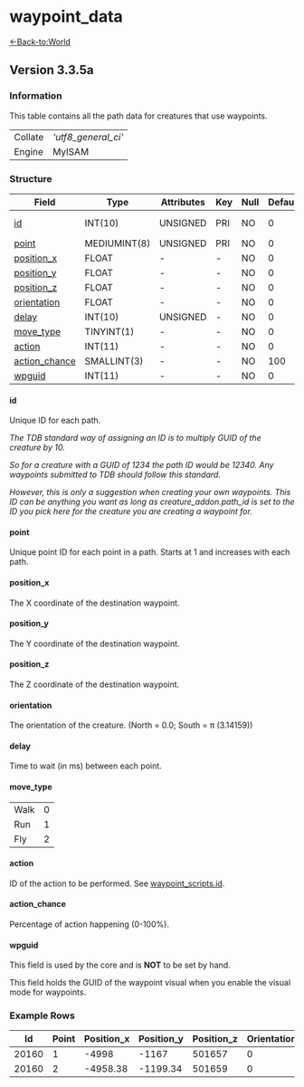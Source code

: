 # waypoint\_data

[<-Back-to:World](database-world.md)

## **Version 3.3.5a**

### Information

This table contains all the path data for creatures that use waypoints.

|         |                       |
|---------|-----------------------|
| Collate | *'utf8\_general\_ci'* |
| Engine  | MyISAM                |

### Structure

| Field                                          | Type         | Attributes | Key | Null | Default | Comment       |
|------------------------------------------------|--------------|------------|-----|------|---------|---------------|
| [id](#waypoint_data-id)                        | INT(10)      | UNSIGNED   | PRI | NO   | 0       | Creature GUID |
| [point](#waypoint_data-point)                  | MEDIUMINT(8) | UNSIGNED   | PRI | NO   | 0       | -             |
| [position\_x](#waypoint_data-position)         | FLOAT        | -          | -   | NO   | 0       | -             |
| [position\_y](#waypoint_data-position)         | FLOAT        | -          | -   | NO   | 0       | -             |
| [position\_z](#waypoint_data-position)         | FLOAT        | -          | -   | NO   | 0       | -             |
| [orientation](#waypoint_data-orientation)      | FLOAT        | -          | -   | NO   | 0       | -             |
| [delay](#waypoint_data-delay)                  | INT(10)      | UNSIGNED   | -   | NO   | 0       | -             |
| [move\_type](#waypoint_data-move_type)         | TINYINT(1)   | -          | -   | NO   | 0       | -             |
| [action](#waypoint_data-action)                | INT(11)      | -          | -   | NO   | 0       | -             |
| [action\_chance](#waypoint_data-action_chance) | SMALLINT(3)  | -          | -   | NO   | 100     | -             |
| [wpguid](#waypoint_data-wpguid)                | INT(11)      | -          | -   | NO   | 0       | -             |

#### id

Unique ID for each path.

*The TDB standard way of assigning an ID is to multiply GUID of the creature by 10.*

*So for a creature with a GUID of 1234 the path ID would be 12340. Any waypoints submitted to TDB should follow this standard.*

*However, this is only a suggestion when creating your own waypoints. This ID can be anything you want as long as creature\_addon.path\_id is set to the ID you pick here for the creature you are creating a waypoint for.*

#### point

Unique point ID for each point in a path. Starts at 1 and increases with each path.

#### position\_x

The X coordinate of the destination waypoint.

#### position\_y

The Y coordinate of the destination waypoint.

#### position\_z

The Z coordinate of the destination waypoint.

#### orientation

The orientation of the creature. (North = 0.0; South = π (3.14159))

#### delay

Time to wait (in ms) between each point.

#### move\_type

|      |     |
|------|-----|
| Walk | 0   |
| Run  | 1   |
| Fly  | 2   |

#### action

ID of the action to be performed. See [waypoint\_scripts.id](scripts#id).

#### action\_chance

Percentage of action happening (0-100%).

#### wpguid

This field is used by the core and is **NOT** to be set by hand.

This field holds the GUID of the waypoint visual when you enable the visual mode for waypoints.

### Example Rows

| Id    | Point | Position\_x | Position\_y | Position\_z | Orientation | Delay | Move\_type | Action | Action\_chance | wpguid |
|-------|-------|-------------|-------------|-------------|-------------|-------|------------|--------|----------------|--------|
| 20160 | 1     | -4998       | -1167       | 501657      | 0           | 10000 | 0          | 0      | 100            | 0      |
| 20160 | 2     | -4958.38    | -1199.34    | 501659      | 0           | 0     | 0          | 0      | 100            | 0      |


